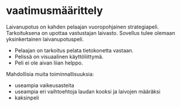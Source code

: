 # vaatimusmäärittely

Laivanupotus on kahden pelaajan vuoropohjainen strategiapeli. Tarkoituksena on upottaa vastustajan laivasto. Sovellus tulee olemaan yksinkertainen laivanupotuspeli. 

- Pelaajan on tarkoitus pelata tietokonetta vastaan.
- Pelissä on visuaalinen käyttöliittymä.
- Peli ei ole aivan liian helppo.

Mahdollisia muita toiminnallisuuksia:
- useampia vaikeusasteita
- useampia eri vaihtoehtoja laudan kooksi ja laivojen määräksi
- kaksinpeli
